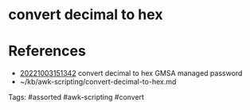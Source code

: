 # convert decimal to hex

# References
- [20221003151342](/zet/20221003151342/README.md) convert decimal to hex GMSA managed password
- ~/kb/awk-scripting/convert-decimal-to-hex.md

Tags:
    #assorted #awk-scripting #convert
